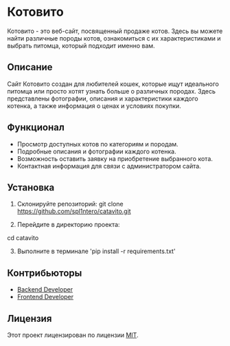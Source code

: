 # Котовито

Котовито - это веб-сайт, посвященный продаже котов. Здесь вы можете найти различные породы котов, ознакомиться с их характеристиками и выбрать питомца, который подходит именно вам.

## Описание

Сайт Котовито создан для любителей кошек, которые ищут идеального питомца или просто хотят узнать больше о различных породах. Здесь представлены фотографии, описания и характеристики каждого котенка, а также информация о ценах и условиях покупки.

## Функционал

- Просмотр доступных котов по категориям и породам.
- Подробные описания и фотографии каждого котенка.
- Возможность оставить заявку на приобретение выбранного кота.
- Контактная информация для связи с администратором сайта.

## Установка

1. Склонируйте репозиторий:
git clone https://github.com/spl1ntero/catavito.git

2. Перейдите в директорию проекта:

cd catavito


3. Выполните в терминале 'pip install -r requirements.txt'

## Контрибьюторы

- [Backend Developer](https://github.com/spl1ntero)
- [Frontend Developer](https://github.com/faergun)

## Лицензия

Этот проект лицензирован по лицензии [MIT](https://opensource.org/licenses/MIT).


